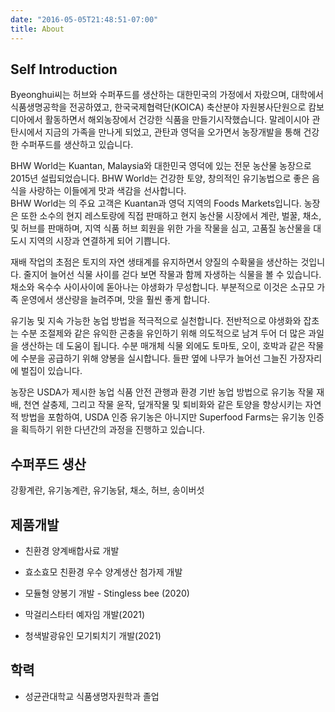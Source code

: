 ```yaml
---
date: "2016-05-05T21:48:51-07:00"
title: About
---
```


## Self Introduction

Byeonghui씨는 허브와 수퍼푸드를 생산하는 대한민국의 가정에서 자랐으며, 대학에서 식품생명공학을 전공하였고, 한국국제협력단(KOICA) 축산분야 자원봉사단원으로 캄보디아에서 활동하면서 해외농장에서 건강한 식품을 만들기시작했습니다. 말레이시아 관탄시에서 지금의 가족을 만나게 되었고, 관탄과 영덕을 오가면서 농장개발을 통해 건강한 수퍼푸드를 생산하고 있습니다. 

BHW World는 Kuantan, Malaysia와 대한민국 영덕에 있는 전문 농산물 농장으로 2015년 설립되었습니다.
BHW World는 건강한 토양, 창의적인 유기농법으로 좋은 음식을 사랑하는 이들에게 맛과 색감을 선사합니다.  
BHW World는 의 주요 고객은 Kuantan과 영덕 지역의 Foods Markets입니다. 농장은 또한 소수의 현지 레스토랑에 직접 판매하고 현지 농산물 시장에서 계란, 벌꿀, 채소, 및 허브를 판매하며, 지역 식품 허브 회원을 위한 가을 작물을 심고, 고품질 농산물을 대도시 지역의 시장과 연결하게 되어 기쁩니다. 

재배 작업의 초점은 토지의 자연 생태계를 유지하면서 양질의 수확물을 생산하는 것입니다. 줄지어 늘어선 식물 사이를 걷다 보면 작물과 함께 자생하는 식물을 볼 수 있습니다. 채소와 옥수수 사이사이에 돋아나는 야생화가 무성합니다. 부분적으로 이것은 소규모 가족 운영에서 생산량을 늘려주며, 맛을 훨씬 좋게 합니다.

유기농 및 지속 가능한 농업 방법을 적극적으로 실천합니다. 전반적으로 야생화와 잡초는 수분 조절제와 같은 유익한 곤충을 유인하기 위해 의도적으로 남겨 두어 더 많은 과일을 생산하는 데 도움이 됩니다. 수분 매개체 식물 외에도 토마토, 오이, 호박과 같은 작물에 수분을 공급하기 위해 양봉을 실시합니다. 들판 옆에 나무가 늘어선 그늘진 가장자리에 벌집이 있습니다.

농장은 USDA가 제시한 농업 식품 안전 관행과 환경 기반 농업 방법으로 유기농 작물 재배, 천연 살충제, 그리고 작물 윤작, 덮개작물 및 퇴비화와 같은 토양을 향상시키는 자연적 방법을 포함하여, USDA 인증 유기농은 아니지만 Superfood Farms는 유기농 인증을 획득하기 위한 다년간의 과정을 진행하고 있습니다. 


## 수퍼푸드 생산

강황계란, 유기농계란, 유기농닭, 채소, 허브, 송이버섯

## 제품개발

+ 친환경 양계배합사료 개발

+ 효소효모 친환경 우수 양계생산 첨가제 개발

+ 모듈형 양봉기 개발 - Stingless bee (2020)

+ 막걸리스타터 예자임 개발(2021)

+ 청색발광유인 모기퇴치기 개발(2021)


## 학력 

+ 성균관대학교 식품생명자원학과 졸업
